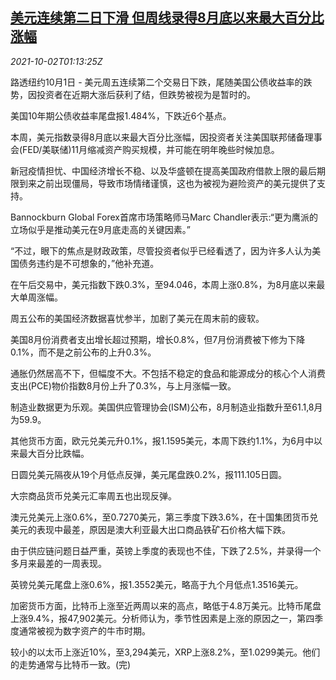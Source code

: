 <!--1633138262000-->
[美元连续第二日下滑 但周线录得8月底以来最大百分比涨幅](https://cn.reuters.com/article/global-market-fx-ny-1002-idCNKBS2GS017)
------

<div><i>2021-10-02T01:13:25Z</i></div><p>路透纽约10月1日 - 美元周五连续第二个交易日下跌，尾随美国公债收益率的跌势，因投资者在近期大涨后获利了结，但跌势被视为是暂时的。</p><p>美国10年期公债收益率尾盘报1.484%，下跌近6个基点。</p><p>本周，美元指数录得8月底以来最大百分比涨幅，因投资者关注美国联邦储备理事会(FED/美联储)11月缩减资产购买规模，并可能在明年晚些时候加息。</p><p>新冠疫情担忧、中国经济增长不稳、以及华盛顿在提高美国政府借款上限的最后期限到来之前出现僵局，导致市场情绪谨慎，这也为被视为避险资产的美元提供了支持。</p><p>Bannockburn Global Forex首席市场策略师马Marc Chandler表示:“更为鹰派的立场似乎是推动美元在9月底走高的关键因素。”</p><p>“不过，眼下的焦点是财政政策，尽管投资者似乎已经看透了，因为许多人认为美国债务违约是不可想象的，”他补充道。</p><p>在午后交易中，美元指数下跌0.3%，至94.046，本周上涨0.8%，为8月底以来最大单周涨幅。</p><p>周五公布的美国经济数据喜忧参半，加剧了美元在周末前的疲软。</p><p>美国8月份消费者支出增长超过预期，增长0.8%，但7月份消费被下修为下降0.1%，而不是之前公布的上升0.3%。</p><p>通胀仍然居高不下，但幅度不大。不包括不稳定的食品和能源成分的核心个人消费支出(PCE)物价指数8月份上升了0.3%，与上月涨幅一致。</p><p>制造业数据更为乐观。美国供应管理协会(ISM)公布，8月制造业指数升至61.1,8月为59.9。</p><p>其他货币方面，欧元兑美元升0.1%，报1.1595美元，本周下跌约1.1%，为6月中以来最大百分比跌幅。</p><p>日圆兑美元隔夜从19个月低点反弹，美元尾盘跌0.2%，报111.105日圆。</p><p>大宗商品货币兑美元汇率周五也出现反弹。</p><p>澳元兑美元上涨0.6%，至0.7270美元，第三季度下跌3.6%，在十国集团货币兑美元的表现中最差，原因是澳大利亚最大出口商品铁矿石价格大幅下跌。</p><p>由于供应链问题日益严重，英镑上季度的表现也不佳，下跌了2.5%，并录得一个多月来最差的一周表现。</p><p>英镑兑美元尾盘上涨0.6%，报1.3552美元，略高于九个月低点1.3516美元。</p><p>加密货币方面，比特币上涨至近两周以来的高点，略低于4.8万美元。比特币尾盘上涨9.4%，报47,902美元。分析师认为，季节性因素是上涨的原因之一，第四季度通常被视为数字资产的牛市时期。</p><p>较小的以太币上涨近10%，至3,294美元，XRP上涨8.2%，至1.0299美元。他们的走势通常与比特币一致。(完)</p>
